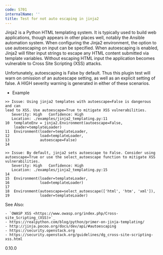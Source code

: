 ```yaml
---
code: S701
internalName: ''
title: Test for not auto escaping in jinja2
---
```


Jinja2 is a Python HTML templating system. It is typically used to build
web applications, though appears in other places well, notably the
Ansible automation system. When configuring the Jinja2 environment, the
option to use autoescaping on input can be specified. When autoescaping
is enabled, Jinja2 will filter input strings to escape any HTML content
submitted via template variables. Without escaping HTML input the
application becomes vulnerable to Cross Site Scripting (XSS) attacks.

Unfortunately, autoescaping is False by default. Thus this plugin test
will warn on omission of an autoescape setting, as well as an explicit
setting of false. A HIGH severity warning is generated in either of
these scenarios.

  - Example

<!-- end list -->

```
>> Issue: Using jinja2 templates with autoescape=False is dangerous and can
lead to XSS. Use autoescape=True to mitigate XSS vulnerabilities.
   Severity: High   Confidence: High
   Location: ./examples/jinja2_templating.py:11
10  templateEnv = jinja2.Environment(autoescape=False,
    loader=templateLoader)
11  Environment(loader=templateLoader,
12              load=templateLoader,
13              autoescape=False)
14

>> Issue: By default, jinja2 sets autoescape to False. Consider using
autoescape=True or use the select_autoescape function to mitigate XSS
vulnerabilities.
   Severity: High   Confidence: High
   Location: ./examples/jinja2_templating.py:15
14
15  Environment(loader=templateLoader,
16              load=templateLoader)
17
18  Environment(autoescape=select_autoescape(['html', 'htm', 'xml']),
19              loader=templateLoader)
```

See Also:

    - `OWASP XSS <https://www.owasp.org/index.php/Cross-site_Scripting_(XSS)>`_
    - https://realpython.com/blog/python/primer-on-jinja-templating/
    - http://jinja.pocoo.org/docs/dev/api/#autoescaping
    - https://security.openstack.org
    - https://security.openstack.org/guidelines/dg_cross-site-scripting-xss.html

<div class="versionadded">

0.10.0

</div>